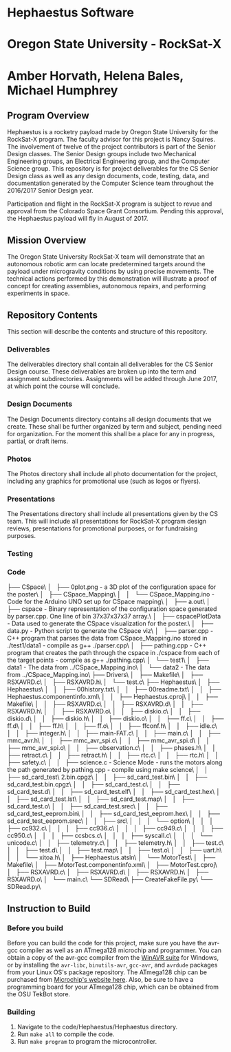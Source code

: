 # Hephaestus Software
# Oregon State University - RockSat-X
# Amber Horvath, Helena Bales, Michael Humphrey

## Program Overview
Hephaestus is a rocketry payload made by Oregon State University for the RockSat-X program. The faculty advisor for this project is Nancy Squires. The involvement of twelve of the project contributors is part of the Senior Design classes. The Senior Design groups include two Mechanical Engineering groups, an Electrical Engineering group, and the Computer Science group. This repository is for project deliverables for the CS Senior Design class as well as any design documents, code, testing, data, and documentation generated by the Computer Science team throughout the 2016/2017 Senior Design year.

Participation and flight in the RockSat-X program is subject to revue and approval from the Colorado Space Grant Consortium. Pending this approval, the Hephaestus payload will fly in August of 2017.

## Mission Overview
The Oregon State University RockSat-X team will demonstrate that an autonomous robotic arm can locate predetermined targets around the payload under microgravity conditions by using precise movements. The technical actions performed by this demonstration will illustrate a proof of concept for creating assemblies, autonomous repairs, and performing experiments in space.

## Repository Contents
This section will describe the contents and structure of this repository.

### Deliverables
The deliverables directory shall contain all deliverables for the CS Senior Design course. These deliverables are broken up into the term and assignment subdirectories. Assignments will be added through June 2017, at which point the course will conclude.

### Design Documents
The Design Documents directory contains all design documents that we create. These shall be further organized by term and subject, pending need for organization. For the moment this shall be a place for any in progress, partial, or draft items.

### Photos
The Photos directory shall include all photo documentation for the project, including any graphics for promotional use (such as logos or flyers).

### Presentations
The Presentations directory shall include all presentations given by the CS team. This will include all presentations for RockSat-X program design reviews, presentations for promotional purposes, or for fundraising purposes.

### Testing
### Code
├── CSpace\\
│   ├── 0plot.png - a 3D plot of the configuration space for the poster\\
│   ├── CSpace\_Mapping\\
│   │   └── CSpace\_Mapping.ino - Code for the Arduino UNO set up for CSpace mapping\\
│   ├── a.out\\
│   ├── cspace - Binary representation of the configuration space generated by parser.cpp. One line of bin 37x37x37x37 array.\\
│   ├── cspacePlotData - Data used to generate the CSpace visualization for the poster.\\
│   ├── data.py - Python script to generate the CSpace viz\\
│   ├── parser.cpp - C++ program that parses the data from CSpace\_Mapping.ino stored in ./test1/data1 - compile as g++ ./parser.cpp\\
│   ├── pathing.cpp - C++ program that creates  the path through the cspace in ./cspace from each of the target points - compile as g++ ./pathing.cpp\\
│   └── test1\\
│       ├── data1 - The data from ../CSpace\_Mapping.ino\\
│       └── data2 - The data from ../CSpace\_Mapping.ino\\
├── Drivers\\
│   ├── Makefile\\
│   ├── RSXAVRD.c\\
│   ├── RSXAVRD.h\\
│   └── test.c\\
├── Hephaestus\\
│   ├── Hephaestus\\
│   │   ├── 00history.txt\\
│   │   ├── 00readme.txt\\
│   │   ├── Hephaestus.componentinfo.xml\\
│   │   ├── Hephaestus.cproj\\
│   │   ├── Makefile\\
│   │   ├── RSXAVRD.c\\
│   │   ├── RSXAVRD.d\\
│   │   ├── RSXAVRD.h\\
│   │   ├── RSXAVRD.o\\
│   │   ├── diskio.c\\
│   │   ├── diskio.d\\
│   │   ├── diskio.h\\
│   │   ├── diskio.o\\
│   │   ├── ff.c\\
│   │   ├── ff.d\\
│   │   ├── ff.h\\
│   │   ├── ff.o\\
│   │   ├── ffconf.h\\
│   │   ├── idle.c\\
│   │   ├── integer.h\\
│   │   ├── main-FAT.c\\
│   │   ├── main.c\\
│   │   ├── mmc\_avr.h\\
│   │   ├── mmc\_avr\_spi.c\\
│   │   ├── mmc\_avr\_spi.d\\
│   │   ├── mmc\_avr\_spi.o\\
│   │   ├── observation.c\\
│   │   ├── phases.h\\
│   │   ├── retract.c\\
│   │   ├── retract.h\\
│   │   ├── rtc.c\\
│   │   ├── rtc.h\\
│   │   ├── safety.c\\
│   │   ├── science.c - Science Mode - runs the motors along the path generated by pathing.cpp - compile using make science\\
│   │   ├── sd\_card\_test\ 2.bin.cpgz\\
│   │   ├── sd\_card\_test.bin\\
│   │   ├── sd\_card\_test.bin.cpgz\\
│   │   ├── sd\_card\_test.c\\
│   │   ├── sd\_card\_test.d\\
│   │   ├── sd\_card\_test.elf\\
│   │   ├── sd\_card\_test.hex\\
│   │   ├── sd\_card\_test.lst\\
│   │   ├── sd\_card\_test.map\\
│   │   ├── sd\_card\_test.o\\
│   │   ├── sd\_card\_test.srec\\
│   │   ├── sd\_card\_test\_eeprom.bin\\
│   │   ├── sd\_card\_test\_eeprom.hex\\
│   │   ├── sd\_card\_test\_eeprom.srec\\
│   │   ├── src\\
│   │   │   └── option\\
│   │   │       ├── cc932.c\\
│   │   │       ├── cc936.c\\
│   │   │       ├── cc949.c\\
│   │   │       ├── cc950.c\\
│   │   │       ├── ccsbcs.c\\
│   │   │       ├── syscall.c\\
│   │   │       └── unicode.c\\
│   │   ├── telemetry.c\\
│   │   ├── telemetry.h\\
│   │   ├── test.c\\
│   │   ├── test.d\\
│   │   ├── test.map\\
│   │   ├── test.o\\
│   │   ├── uart.h\\
│   │   └── xitoa.h\\
│   ├── Hephaestus.atsln\\
│   └── MotorTest\\
│       ├── Makefile\\
│       ├── MotorTest.componentinfo.xml\\
│       ├── MotorTest.cproj\\
│       ├── RSXAVRD.c\\
│       ├── RSXAVRD.d\\
│       ├── RSXAVRD.h\\
│       ├── RSXAVRD.o\\
│       └── main.c\\
└── SDRead\\
    ├── CreateFakeFile.py\\
    └── SDRead.py\\

## Instruction to Build

### Before you build
Before you can build the code for this project, make sure you have the avr-gcc compiler as well as an ATmega128 microchip and programmer. You can obtain a copy of the avr-gcc compiler from the [WinAVR suite](http://winavr.sourceforge.net/) for Windows, or by installing the `avr-libc`, `binutils-avr`, `gcc-avr`, and `avrdude` packages from your Linux OS's package repository. The ATmega128 chip can be purchased from [Microchip's website here](https://www.microchip.com/wwwproducts/en/ATMEGA128). Also, be sure to have a programming board for your ATmega128 chip, which can be obtained from the OSU TekBot store.

### Building
1. Navigate to the code/Hephaestus/Hephaestus directory.
2. Run `make all` to compile the code.
3. Run `make program` to program the microcontroller.
